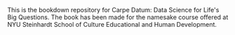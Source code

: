 This is the bookdown repository for Carpe Datum: Data Science for Life's Big Questions. The book has been made for the namesake course offered at NYU Steinhardt School of Culture Educational and Human Development.
